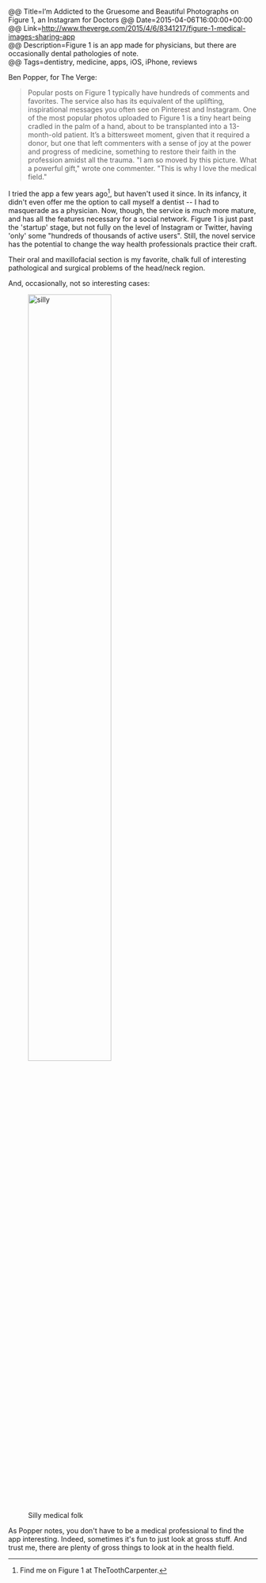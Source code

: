 @@ Title=I’m Addicted to the Gruesome and Beautiful Photographs on Figure 1, an Instagram for Doctors 
@@ Date=2015-04-06T16:00:00+00:00  
@@ Link=http://www.theverge.com/2015/4/6/8341217/figure-1-medical-images-sharing-app  
@@ Description=Figure 1 is an app made for physicians, but there are occasionally dental pathologies of note.  
@@ Tags=dentistry, medicine, apps, iOS, iPhone, reviews  

Ben Popper, for The Verge:
>Popular posts on Figure 1 typically have hundreds of comments and favorites. The service also has its equivalent of the uplifting, inspirational messages you often see on Pinterest and Instagram. One of the most popular photos uploaded to Figure 1 is a tiny heart being cradled in the palm of a hand, about to be transplanted into a 13-month-old patient. It’s a bittersweet moment, given that it required a donor, but one that left commenters with a sense of joy at the power and progress of medicine, something to restore their faith in the profession amidst all the trauma. "I am so moved by this picture. What a powerful gift," wrote one commenter. "This is why I love the medical field."

I tried the app a few years ago[^tc], but haven't used it since. In its infancy, it didn't even offer me the option to call myself a dentist -- I had to masquerade as a physician. Now, though, the service is *much* more mature, and has all the features necessary for a social network. Figure 1 is just past the 'startup' stage,  but not fully on the level of Instagram or Twitter, having 'only' some "hundreds of thousands of active users". Still, the novel service has the potential to change the way health professionals practice their craft.

Their oral and maxillofacial section is my favorite, chalk full of interesting pathological and surgical problems of the head/neck region. 

And, occasionally, not so interesting cases:

<figure>
	<img src="http://d.pr/i/1dZPk+" alt="silly" width="63%" />
	<figcaption>Silly medical folk</figcaption>
</figure>

As Popper notes, you don't have to be a medical professional to find the app interesting. Indeed, sometimes it's fun to just look at gross stuff. And trust me, there are plenty of gross things to look at in the health field. 

[^tc]: Find me on Figure 1 at TheToothCarpenter.